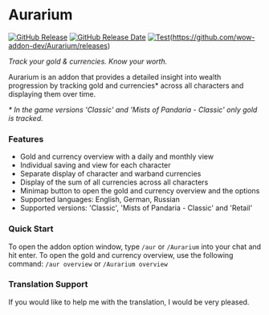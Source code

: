 # Aurarium

[![GitHub Release](https://img.shields.io/github/v/release/wow-addon-dev/Aurarium?logo=github&cacheSeconds=600)](https://github.com/wow-addon-dev/Aurarium/releases)
[![GitHub Release Date](https://img.shields.io/github/release-date/wow-addon-dev/Aurarium?logo=github&cacheSeconds=600)](https://github.com/wow-addon-dev/Aurarium/releases)
[![Test](https://img.shields.io/github/release-date/wow-addon-dev/Aurarium?logo=github&cacheSeconds=600)](https://img.shields.io/badage/test-test)(https://github.com/wow-addon-dev/Aurarium/releases)

*Track your gold & currencies. Know your worth.*

Aurarium is an addon that provides a detailed insight into wealth progression by tracking gold and currencies* across all characters and displaying them over time.

*\* In the game versions 'Classic' and 'Mists of Pandaria - Classic' only gold is tracked.*

### Features

*   Gold and currency overview with a daily and monthly view
*   Individual saving and view for each character
*   Separate display of character and warband currencies
*   Display of the sum of all currencies across all characters
*   Minimap button to open the gold and currency overview and the options
*   Supported languages: English, German, Russian
*   Supported versions: 'Classic', 'Mists of Pandaria - Classic' and 'Retail'

### Quick Start

To open the addon option window, type `/aur` or `/Aurarium` into your chat and hit enter. To open the gold and currency overview, use the following command: `/aur overview` or `/Aurarium overview`

### Translation Support

If you would like to help me with the translation, I would be very pleased.

